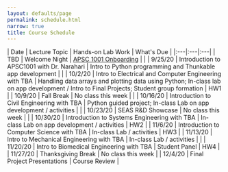 ```yaml
---
layout: defaults/page
permalink: schedule.html
narrow: true
title: Course Schedule
---
```


| Date | Lecture Topic | Hands-on Lab Work | What's Due |
|:---|:---|:---|
| TBD | Welcome Night | [APSC 1001 Onboarding](labs/welcome-night.html) | |
| 9/25/20 | Introduction to APSC1001 with Dr. Narahari | Intro to Python programming and Thunkable app development | |
| 10/2/20 | Intro to Electrical and Computer Engineering with TBA | Handling data arrays and plotting data using Python; In-class lab on app development / Intro to Final Projects; Student group formation | HW1 |
| 10/9/20 | Fall Break | No class this week | |
| 10/16/20 | Introduction to Civil Engineering with TBA | Python guided project; In-class Lab on app development / activities | |
| 10/23/20 | SEAS R&D Showcase | No class this week | |
| 10/30/20 | Introduction to Systems Engineering with TBA | In-class Lab on app development / activities | HW2 |
| 11/6/20 | Introduction to Computer Science with TBA | In-class Lab / activities | HW3 |
| 11/13/20 | Intro to Mechanical Engineering with TBA | In-class Lab / activities | |
| 11/20/20 | Intro to Biomedical Engineering with TBA | Student Panel | HW4 |
| 11/27/20 | Thanksgiving Break | No class this week |
| 12/4/20 | Final Project Presentations | Course Review |
